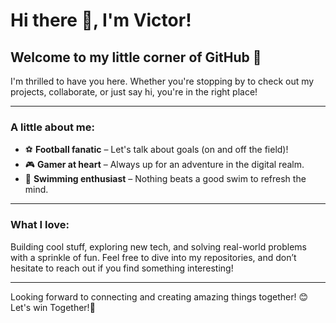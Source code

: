 # Hi there 👋, I'm Victor!  

## Welcome to my little corner of GitHub 🌟  
I'm thrilled to have you here. Whether you're stopping by to check out my projects, collaborate, or just say hi, you're in the right place!  

---

### A little about me:  
- ⚽ **Football fanatic** – Let's talk about goals (on and off the field)!  
- 🎮 **Gamer at heart** – Always up for an adventure in the digital realm.  
- 🌊 **Swimming enthusiast** – Nothing beats a good swim to refresh the mind.  

---

### What I love:
Building cool stuff, exploring new tech, and solving real-world problems with a sprinkle of fun. Feel free to dive into my repositories, and don’t hesitate to reach out if you find something interesting!  

---

Looking forward to connecting and creating amazing things together! 😊
Let's win Together!💪

